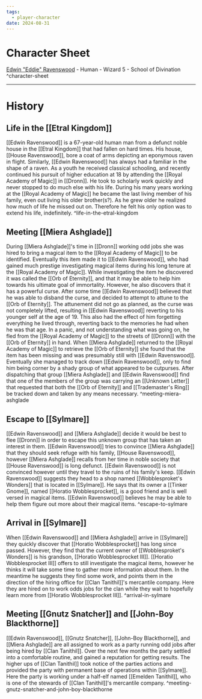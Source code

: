 ```yaml
---
tags:
  - player-character
date: 2024-08-31
---
```

# Character Sheet

[Edwin "Eddie" Ravenswood](https://www.dndbeyond.com/characters/129820034) - Human - Wizard 5 - School of Divination ^character-sheet

---
# History
## Life in the [[Etral Kingdom]]

[[Edwin Ravenswood]] is a 67-year-old human man from a defunct noble house in the [[Etral Kingdom]] that had fallen on hard times. His house, [[House Ravenswood]], bore a coat of arms depicting an eponymous raven in flight. Similarly, [[Edwin Ravenswood]] has always had a familiar in the shape of a raven. As a youth he received classical schooling, and recently continued his pursuit of higher education at 18 by attending the [[Royal Academy of Magic]] in [[Dronn]]. He took to scholarly work quickly and never stopped to do much else with his life. During his many years working at the [[Royal Academy of Magic]] he became the last living member of his family, even out living his older brother(s?). As he grew older he realized how much of life he missed out on. Therefore he felt his only option was to extend his life, indefinitely. ^life-in-the-etral-kingdom
## Meeting [[Miera Ashglade]]

During [[Miera Ashglade]]'s time in [[Dronn]] working odd jobs she was hired to bring a magical item to the [[Royal Academy of Magic]] to be identified. Eventually this item made it to [[Edwin Ravenswood]], who had gained much prestige investigating magical items during his long tenure at the [[Royal Academy of Magic]]. While investigating the item he discovered it was called the [[Orb of Eternity]], and that it may be able to help him towards his ultimate goal of immortality. However, he also discovers that it has a powerful curse. After some time [[Edwin Ravenswood]] believed that he was able to disband the curse, and decided to attempt to attune to the [[Orb of Eternity]]. The attunement did not go as planned, as the curse was not completely lifted, resulting in [[Edwin Ravenswood]] reverting to his younger self at the age of 19. This also had the effect of him forgetting everything he lived through, reverting back to the memories he had when he was that age. In a panic, and not understanding what was going on, he fled from the [[Royal Academy of Magic]] to the streets of [[Dronn]] with the [[Orb of Eternity]] in hand. When [[Miera Ashglade]] returned to the [[Royal Academy of Magic]] to retrieve the [[Orb of Eternity]] she found that the item has been missing and was presumably still with [[Edwin Ravenswood]]. Eventually she managed to track down [[Edwin Ravenswood]], only to find him being corner by a shady group of what appeared to be cutpurses. After dispatching that group [[Miera Ashglade]] and [[Edwin Ravenswood]] find that one of the members of the group was carrying an [[Unknown Letter]] that requested that both the [[Orb of Eternity]] and [[Trademaster's Ring]] be tracked down and taken by any means necessary. ^meeting-miera-ashglade
## Escape to [[Sylmare]]

[[Edwin Ravenswood]] and [[Miera Ashglade]] decide it would be best to flee [[Dronn]] in order to escape this unknown group that has taken an interest in them. [[Edwin Ravenswood]] tries to convince [[Miera Ashglade]] that they should seek refuge with his family, [[House Ravenswood]], however [[Miera Ashglade]] recalls from her time in noble society that [[House Ravenswood]] is long defunct. [[Edwin Ravenswood]] is not convinced however until they travel to the ruins of his family's keep. [[Edwin Ravenswood]] suggests they head to a shop named [[Wobblesproket's Wonders]] that is located in [[Sylmare]]. He says that its owner a [[Tinker Gnome]], named [[Horatio Wobblesprocket]], is a good friend and is well versed in magical items. [[Edwin Ravenswood]] believes he may be able to help them figure out more about their magical items. ^escape-to-sylmare
## Arrival in [[Sylmare]]

When [[Edwin Ravenswood]] and [[Miera Ashglade]] arrive in [[Sylmare]] they quickly discover that [[Horatio Wobblesprocket]] has long since passed. However, they find that the current owner of [[Wobblesproket's Wonders]] is his grandson, [[Horatio Wobblesprocket III]]. [[Horatio Wobblesprocket III]] offers to still investigate the magical items, however he thinks it will take some time to gather more information about them. In the meantime he suggests they find some work, and points them in the direction of the hiring office for [[Clan Tanithil]]'s mercantile company. Here they are hired on to work odds jobs for the clan while they wait to hopefully learn more from [[Horatio Wobblesprocket III]]. ^arrival-in-sylmare

## Meeting [[Gnutz Snatcher]] and [[John-Boy Blackthorne]]

[[Edwin Ravenswood]], [[Gnutz Snatcher]], [[John-Boy Blackthorne]], and [[Miera Ashglade]] are all assigned to work as a party running odd jobs after being hired by [[Clan Tanithil]]. Over the next few months the party settled into a comfortable routine, and gained a reputation for getting results. The higher ups of [[Clan Tanithil]] took notice of the parties actions and provided the party with permanent base of operations within [[Sylmare]]. Here the party is working under a half-elf named [[Emelden Tanithil]], who is one of the stewards of [[Clan Tanithil]]'s mercantile company. ^meeting-gnutz-snatcher-and-john-boy-blackthorne

